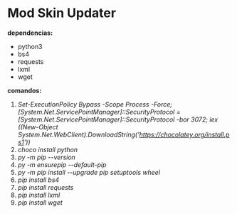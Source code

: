 # Mod Skin Updater

**dependencias:**  
- python3  
- bs4  
- requests  
- lxml  
- wget  


**comandos:**  
1. *Set-ExecutionPolicy Bypass -Scope Process -Force; [System.Net.ServicePointManager]::SecurityProtocol = [System.Net.ServicePointManager]::SecurityProtocol -bor 3072; iex ((New-Object System.Net.WebClient).DownloadString('https://chocolatey.org/install.ps1'))*  
2. *choco install python*  
3. *py -m pip --version*  
4. *py -m ensurepip --default-pip*  
5. *py -m pip install --upgrade pip setuptools wheel*  
6. *pip install bs4*  
7. *pip install requests*  
8. *pip install lxml*  
9. *pip install wget*
